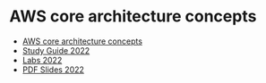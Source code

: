 # AWS core architecture concepts

- [AWS core architecture concepts](https://learning.oreilly.com/live-events/aws-core-architecture-concepts/0636920096276/0636920091893/)
- [Study Guide 2022](https://on24static.akamaized.net/event/38/01/86/6/rt/1/documents/resourceList1668439067022/studyguideday11661881141402.pdf)
- [Labs 2022](https://on24static.akamaized.net/event/38/01/86/6/rt/1/documents/resourceList1668439051042/day1lab1661881168642.pdf)
- [PDF Slides 2022](https://on24static.akamaized.net/event/38/01/86/6/rt/1/documents/resourceList1668439026455/coreaws2022studenthandout1669040419359.pdf)